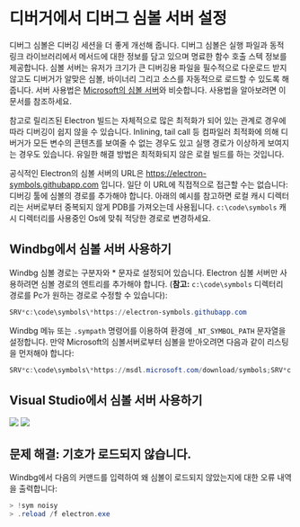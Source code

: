 # 디버거에서 디버그 심볼 서버 설정

디버그 심볼은 디버깅 세션을 더 좋게 개선해 줍니다. 디버그 심볼은 실행 파일과 동적 링크 라이브러리에서 메서드에 대한 정보를 담고 있으며 명료한 함수 호출 스텍 정보를 제공합니다. 심볼 서버는 유저가 크기가 큰 디버깅용 파일을 필수적으로 다운로드 받지 않고도 디버거가 알맞은 심볼, 바이너리 그리고 소스를 자동적으로 로드할 수 있도록 해줍니다. 서버 사용법은 [Microsoft의 심볼 서버](https://support.microsoft.com/kb/311503)와 비슷합니다. 사용법을 알아보려면 이 문서를 참조하세요.

참고로 릴리즈된 Electron 빌드는 자체적으로 많은 최적화가 되어 있는 관계로 경우에 따라 디버깅이 쉽지 않을 수 있습니다. Inlining, tail call 등 컴파일러 최적화에 의해 디버거가 모든 변수의 콘텐츠를 보여줄 수 없는 경우도 있고 실행 경로가 이상하게 보여지는 경우도 있습니다. 유일한 해결 방법은 최적화되지 않은 로컬 빌드를 하는 것입니다.

공식적인 Electron의 심볼 서버의 URL은 https://electron-symbols.githubapp.com 입니다. 일단 이 URL에 직접적으로 접근할 수는 없습니다: 디버깅 툴에 심볼의 경로를 추가해야 합니다. 아래의 예시를 참고하면 로컬 캐시 디렉터리는 서버로부터 중복되지 않게 PDB를 가져오는데 사용됩니다. `c:\code\symbols` 캐시 디렉터리를 사용중인 Os에 맞춰 적당한 경로로 변경하세요.

## Windbg에서 심볼 서버 사용하기

Windbg 심볼 경로는 구분자와 * 문자로 설정되어 있습니다. Electron 심볼 서버만 사용하려면 심볼 경로의 엔트리를 추가해야 합니다. (**참고:** `c:\code\symbols` 디렉터리 경로를 Pc가 원하는 경로로 수정할 수 있습니다):

```powershell
SRV*c:\code\symbols\*https://electron-symbols.githubapp.com
```

Windbg 메뉴 또는 `.sympath` 명령어를 이용하여 환경에 `_NT_SYMBOL_PATH` 문자열을 설정합니다. 만약 Microsoft의 심볼서버로부터 심볼을 받아오려면 다음과 같이 리스팅을 먼저해야 합니다:

```powershell
SRV*c:\code\symbols\*https://msdl.microsoft.com/download/symbols;SRV*c:\code\symbols\*https://electron-symbols.githubapp.com
```

## Visual Studio에서 심볼 서버 사용하기

<img src='https://mdn.mozillademos.org/files/733/symbol-server-vc8express-menu.jpg' />
<img src='https://mdn.mozillademos.org/files/2497/2005_options.gif' />

## 문제 해결: 기호가 로드되지 않습니다.

Windbg에서 다음의 커맨드를 입력하여 왜 심볼이 로드되지 않았는지에 대한 오류 내역을 출력합니다:

```powershell
> !sym noisy
> .reload /f electron.exe
```
